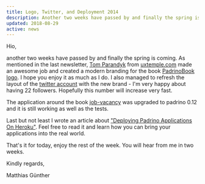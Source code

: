 ```yaml
---
title: Logo, Twitter, and Deployment 2014
description: Another two weeks have passed by and finally the spring is coming. As mentioned in the last newsletter, Tom Parandyk from uxtemple.com made an awesome job and created a modern branding for the book PadrinoBook logo. I hope you enjoy it as much as I do.
updated: 2018-08-29
active: news
---
```


Hio,

another two weeks have passed by and finally the spring is coming. As mentioned in the last newsletter, [Tom Parandyk](https://twitter.com/tomparandyk) from [uxtemple.com](http://www.uxtemple.com/) made an awesome job and created a modern branding for the book [PadrinoBook logo](https://padrinobook.com/logo.png). I hope you enjoy it as much as I do. I also managed to refresh the layout of the [twitter account](https://twitter.com/padrinobook) with the new brand - I'm very happy about having 22 followers. Hopefully this number will increase very fast.


The application around the book [job-vacancy](https://github.com/wikimatze/job-vacancy) was upgraded to padrino 0.12 and it is still working as well as the tests.


Last but not least I wrote an article about ["Deploying Padrino Applications On Heroku"](https://wikimatze.de/deploying-padrino-applications-on-heroku/). Feel free to read it and learn how you can bring your applications into the real world.


That's it for today, enjoy the rest of the week. You will hear from me in two weeks.


Kindly regards,

Matthias Günther

